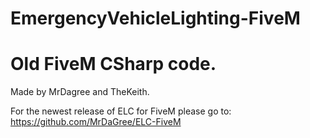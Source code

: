 # EmergencyVehicleLighting-FiveM

# Old FiveM CSharp code. 


Made by MrDagree and TheKeith.

For the newest release of ELC for FiveM please go to:
https://github.com/MrDaGree/ELC-FiveM
